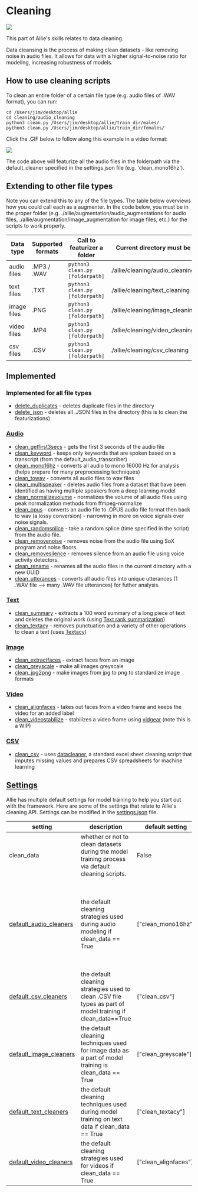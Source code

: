 # Cleaning

![](https://github.com/jim-schwoebel/allie/blob/master/annotation/helpers/assets/clean.png)

This part of Allie's skills relates to data cleaning.

Data cleansing is the process of making clean datasets - like removing noise in audio files. It allows for data with a higher signal-to-noise ratio for modeling, increasing robustness of models.

## How to use cleaning scripts

To clean an entire folder of a certain file type (e.g. audio files of .WAV format), you can run:

```python3
cd /Users/jim/desktop/allie
cd cleaning/audio_cleaning
python3 clean.py /Users/jim/desktop/allie/train_dir/males/
python3 clean.py /Users/jim/desktop/allie/train_dir/females/
```

Click the .GIF below to follow along this example in a video format:

[![](https://github.com/jim-schwoebel/allie/blob/master/annotation/helpers/assets/clean.gif)](https://drive.google.com/file/d/1gqEHb_3WYFZNnBYdiwJZL--1Aw5KYLUR/view?usp=sharing)

The code above will featurize all the audio files in the folderpath via the default_cleaner specified in the settings.json file (e.g. 'clean_mono16hz'). 

## Extending to other file types

Note you can extend this to any of the file types. The table below overviews how you could call each as a augmenter. In the code below, you must be in the proper folder (e.g. ./allie/augmentation/audio_augmentations for audio files, ./allie/augmentation/image_augmentation for image files, etc.) for the scripts to work properly.

| Data type | Supported formats | Call to featurizer a folder | Current directory must be | 
| --------- |  --------- |  --------- | --------- | 
| audio files | .MP3 / .WAV | ```python3 clean.py [folderpath]``` | ./allie/cleaning/audio_cleaning | 
| text files | .TXT | ```python3 clean.py [folderpath]``` | ./allie/cleaning/text_cleaning| 
| image files | .PNG | ```python3 clean.py [folderpath]``` | ./allie/cleaning/image_cleaning | 
| video files | .MP4 | ```python3 clean.py [folderpath]``` |./allie/cleaning/video_cleaning| 
| csv files | .CSV | ```python3 clean.py [folderpath]``` | ./allie/cleaning/csv_cleaning | 

## Implemented

### Implemented for all file types 
* [delete_duplicates](https://github.com/jim-schwoebel/allie/blob/master/cleaning/audio_cleaning/clean.py#L357) - deletes duplicate files in the directory 
* [delete_json](https://github.com/jim-schwoebel/allie/blob/master/cleaning/audio_cleaning/clean.py#L381) - deletes all .JSON files in the directory (this is to clean the featurizations) 

### [Audio](https://github.com/jim-schwoebel/allie/tree/master/cleaning/audio_cleaning)
* [clean_getfirst3secs](https://github.com/jim-schwoebel/allie/blob/master/cleaning/audio_cleaning/clean_getfirst3secs.py) - gets the first 3 seconds of the audio file
* [clean_keyword](https://github.com/jim-schwoebel/allie/blob/master/cleaning/audio_cleaning/clean_keyword.py) - keeps only keywords that are spoken based on a transcript (from the default_audio_transcriber)
* [clean_mono16hz](https://github.com/jim-schwoebel/allie/blob/master/cleaning/audio_cleaning/clean_mono16hz.py) - converts all audio to mono 16000 Hz for analysis (helps prepare for many preprocessing techniques)
* [clean_towav](https://github.com/jim-schwoebel/allie/blob/master/cleaning/audio_cleaning/clean_towav.py) - converts all audio files to wav files
* [clean_multispeaker](https://github.com/jim-schwoebel/allie/blob/master/cleaning/audio_cleaning/clean_multispeaker.py) - deletes audio files from a dataset that have been identified as having multiple speakers from a deep learning model
* [clean_normalizevolume](https://github.com/jim-schwoebel/allie/blob/master/cleaning/audio_cleaning/clean_normalizevolume.py) - normalizes the volume of all audio files using peak normalization methods from ffmpeg-normalize
* [clean_opus](https://github.com/jim-schwoebel/allie/blob/master/cleaning/audio_cleaning/clean_opus.py) - converts an audio file to .OPUS audio file format then back to wav (a lossy conversion) - narrowing in more on voice signals over noise signals.
* [clean_randomsplice](https://github.com/jim-schwoebel/allie/blob/master/cleaning/audio_cleaning/clean_randomsplice.py) - take a random splice (time specified in the script) from the audio file.
* [clean_removenoise](https://github.com/jim-schwoebel/allie/blob/master/cleaning/audio_cleaning/clean_removenoise.py) - removes noise from the audio file using SoX program and noise floors.
* [clean_removesilence](https://github.com/jim-schwoebel/allie/blob/master/cleaning/audio_cleaning/clean_removesilence.py) - removes silence from an audio file using voice activity detectors.
* [clean_rename](https://github.com/jim-schwoebel/allie/blob/master/cleaning/audio_cleaning/clean_rename.py) - renames all the audio files in the current directory with a new UUID
* [clean_utterances](https://github.com/jim-schwoebel/allie/blob/master/cleaning/audio_cleaning/clean_utterances.py) - converts all audio files into unique utterances (1 .WAV file --> many .WAV file utterances) for futher analysis.

### [Text](https://github.com/jim-schwoebel/allie/tree/master/cleaning/text_cleaning)
* [clean_summary](https://github.com/jim-schwoebel/allie/blob/master/cleaning/text_cleaning/clean_summary.py) - extracts a 100 word summary of a long piece of text and deletes the original work (using [Text rank summarization](https://github.com/davidadamojr/TextRank))
* [clean_textacy](https://github.com/jim-schwoebel/allie/blob/master/cleaning/text_cleaning/clean_textacy.py) - removes punctuation and a variety of other operations to clean a text (uses [Textacy](https://chartbeat-labs.github.io/textacy/build/html/api_reference/text_processing.html))

### [Image](https://github.com/jim-schwoebel/allie/tree/master/cleaning/image_cleaning)
* [clean_extractfaces](https://github.com/jim-schwoebel/allie/blob/master/cleaning/image_cleaning/clean_extractfaces.py) - extract faces from an image
* [clean_greyscale](https://github.com/jim-schwoebel/allie/blob/master/cleaning/image_cleaning/clean_greyscale.py) - make all images greyscale 
* [clean_jpg2png](https://github.com/jim-schwoebel/allie/blob/master/cleaning/image_cleaning/clean_jpg2png.py) - make images from jpg to png to standardize image formats

### [Video](https://github.com/jim-schwoebel/allie/tree/master/cleaning/video_cleaning)
* [clean_alignfaces](https://github.com/jim-schwoebel/allie/blob/master/cleaning/video_cleaning/clean_alignfaces.py) - takes out faces from a video frame and keeps the video for an added label
* [clean_videostabilize](https://github.com/jim-schwoebel/allie/blob/master/cleaning/video_cleaning/clean_videostabilize.py) - stabilizes a video frame using [vidgear](https://github.com/abhiTronix/vidgear) (note this is a WIP)

### [CSV](https://github.com/jim-schwoebel/allie/tree/master/cleaning/csv_cleaning)
* [clean_csv](https://github.com/jim-schwoebel/allie/blob/master/cleaning/csv_cleaning/clean_csv.py) - uses [datacleaner](https://github.com/rhiever/datacleaner), a standard excel sheet cleaning script that imputes missing values and prepares CSV spreadsheets for machine learning

## [Settings](https://github.com/jim-schwoebel/allie/blob/master/settings.json)

Allie has multiple default settings for model training to help you start out with the framework. Here are some of the settings that relate to Allie's cleaning API. Settings can be modified in the [settings.json](https://github.com/jim-schwoebel/allie/blob/master/settings.json) file. 


| setting | description | default setting | all options | 
|------|------|------|------| 
| clean_data | whether or not to clean datasets during the model training process via default cleaning scripts. | False | True, False | 
| [default_audio_cleaners](https://github.com/jim-schwoebel/allie/tree/master/cleaning/audio_cleaning) | the default cleaning strategies used during audio modeling if clean_data == True | ["clean_mono16hz"] | ["clean_getfirst3secs", "clean_keyword", "clean_mono16hz", "clean_towav", "clean_multispeaker", "clean_normalizevolume", "clean_opus", "clean_randomsplice", "clean_removenoise", "clean_removesilence", "clean_rename", "clean_utterances"] |
| [default_csv_cleaners](https://github.com/jim-schwoebel/allie/tree/master/cleaning/csv_cleaning) | the default cleaning strategies used to clean .CSV file types as part of model training if clean_data==True | ["clean_csv"] | ["clean_csv"] | 
| [default_image_cleaners](https://github.com/jim-schwoebel/allie/tree/master/cleaning/image_cleaning) | the default cleaning techniques used for image data as a part of model training is clean_data == True| ["clean_greyscale"] |["clean_extractfaces", "clean_greyscale", "clean_jpg2png"] | 
| [default_text_cleaners](https://github.com/jim-schwoebel/allie/tree/master/cleaning/text_cleaning) | the default cleaning techniques used during model training on text data if clean_data == True| ["clean_textacy"] | ["clean_summary", "clean_textacy"]  | 
| [default_video_cleaners](https://github.com/jim-schwoebel/allie/tree/master/cleaning/video_cleaning) | the default cleaning strategies used for videos if clean_data == True | ["clean_alignfaces"] | ["clean_alignfaces", "clean_videostabilize"] | 
